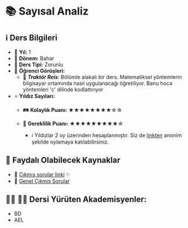 # 📚 Sayısal Analiz

## ℹ️ Ders Bilgileri

- 📅 **Yıl:** 1
- 📆 **Dönem:** Bahar
- 🏫 **Ders Tipi:** Zorunlu
- 💬 **Öğrenci Görüşleri:**
  - 👤 **_Traktör Reis_**: Bölümle alakalı bir ders. Matematiksel yöntemlerin bilgisayar ortamında nasıl uygulanacağı öğretiliyor. Banu hoca yöntemleri 'c' dilinde kodlattırıyor
- ⭐ **Yıldız Sayıları:**
  - 🛤️ **Kolaylık Puanı:** ★★★★★★★★☆☆
  - 🔑 **Gereklilik Puanı:** ★★★★★★★★★☆

    - ℹ️ Yıldızlar 2 oy üzerinden hesaplanmıştır. Siz de [linkten](https://forms.gle/3njZjmhm215YCAxe6) anonim şekilde oylamaya katılabilirsiniz.

## 📖 Faydalı Olabilecek Kaynaklar

- 📄 [Çıkmış sorular linki](https://drive.google.com/drive/folders/1x2_J6e9zy8tsx9rhzPlGf7lctDZPOhIV?usp=drive_link) ✨
- 📄 [Genel Çıkmış Sorular](https://drive.google.com/drive/folders/1LI_Bo7kWqI2krHTw0noUFl9crfZSlrZh)

## 👨‍🏫 👩‍🏫 Dersi Yürüten Akademisyenler:
- BD
- AEL
